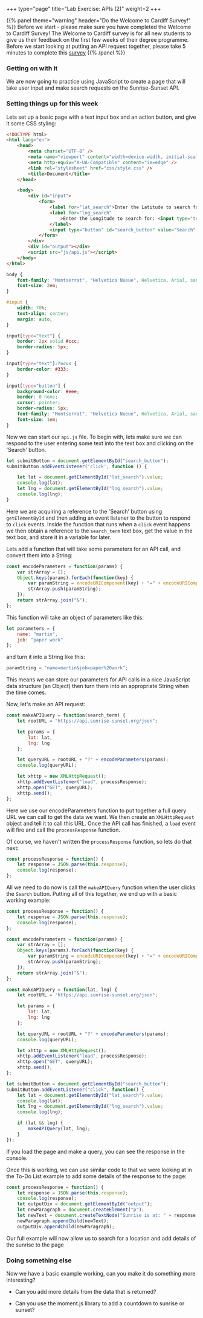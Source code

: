 +++
type="page"
title="Lab Exercise: APIs (2)"
weight=2
+++

{{% panel theme="warning" header="Do the Welcome to Cardiff Survey!" %}}
Before we start - please make sure you have completed the Welcome to Cardiff Survey! The Welcome to Cardiff survey is for all new students to give us their feedback on the first few weeks of their degree programme. Before we start looking at putting an API request together, please take 5 minutes to complete this [survey](https://go.cf.ac.uk/welcomePGT19)
{{% /panel %}}

### Getting on with it

We are now going to practice using JavaScript to create a page that will take user input and make search requests on the Sunrise-Sunset API.

### Setting things up for this week

Lets set up a basic page with a text input box and an action button, and give it some CSS styling:

```html
<!DOCTYPE html>
<html lang="en">
    <head>
        <meta charset="UTF-8" />
        <meta name="viewport" content="width=device-width, initial-scale=1.0" />
        <meta http-equiv="X-UA-Compatible" content="ie=edge" />
        <link rel="stylesheet" href="css/style.css" />
        <title>Document</title>
    </head>

    <body>
        <div id="input">
            <form>
                <label for="lat_search">Enter the Latitude to search for: <input type="text" id="lat_search" /> </label>
                <label for="lng_search"
                    >Enter the Longitude to search for: <input type="text" id="lng_search" />
                </label>
                <input type="button" id="search_button" value="Search" />
            </form>
        </div>
        <div id="output"></div>
        <script src="js/api.js"></script>
    </body>
</html>
```

```css
body {
    font-family: "Montserrat", "Helvetica Nueue", Helvetica, Arial, sans-serif;
    font-size: 2em;
}

#input {
    width: 70%;
    text-align: center;
    margin: auto;
}

input[type="text"] {
    border: 2px solid #ccc;
    border-radius: 5px;
}

input[type="text"]:focus {
    border-color: #333;
}

input[type="button"] {
    background-color: #eee;
    border: 0 none;
    cursor: pointer;
    border-radius: 5px;
    font-family: "Montserrat", "Helvetica Nueue", Helvetica, Arial, sans-serif;
    font-size: 1em;
}
```

Now we can start our `api.js` file. To begin with, lets make sure we can respond to the user entering some text into the text box and clicking on the 'Search' button.

```js
let submitButton = document.getElementById("search_button");
submitButton.addEventListener('click', function () {

    let lat = document.getElementById("lat_search").value;
    console.log(lat);
    let lng = document.getElementById("lng_search").value;
    console.log(lng);
}
```

Here we are acquiring a reference to the 'Search' button using `getElementById` and then adding an event listener to the button to respond to `click` events. Inside the function that runs when a `click` event happens we then obtain a reference to the `search_term` text box, get the value in the text box, and store it in a variable for later.

Lets add a function that will take some parameters for an API call, and convert them into a String:

```js
const encodeParameters = function(params) {
    var strArray = [];
    Object.keys(params).forEach(function(key) {
        var paramString = encodeURIComponent(key) + "=" + encodeURIComponent(params[key]);
        strArray.push(paramString);
    });
    return strArray.join("&");
};
```

This function will take an object of parameters like this:

```js
let parameters = {
    name: "martin",
    job: "paper work"
};
```

and turn it into a String like this:

```js
paramString = "name=martin&job=paper%20work";
```

This means we can store our parameters for API calls in a nice JavaScript data structure (an Object) then turn them into an appropriate String when the time comes.

Now, let's make an API request:

```js
const makeAPIQuery = function(search_term) {
    let rootURL = "https://api.sunrise-sunset.org/json";

    let params = {
        lat: lat,
        lng: lng
    };

    let queryURL = rootURL + "?" + encodeParameters(params);
    console.log(queryURL);

    let xhttp = new XMLHttpRequest();
    xhttp.addEventListener("load", processResponse);
    xhttp.open("GET", queryURL);
    xhttp.send();
};
```

Here we use our encodeParameters function to put together a full query URL we can call to get the data we want. We then create an `XMLHttpRequest` object and tell it to call this URL. Once the API call has finished, a `load` event will fire and call the `processResponse` function.

Of course, we haven't written the `processResponse` function, so lets do that next:

```js
const processResponse = function() {
    let response = JSON.parse(this.response);
    console.log(response);
};
```

All we need to do now is call the `makeAPIQuery` function when the user clicks the `Search` button. Putting all of this together, we end up with a basic working example:

```js
const processResponse = function() {
    let response = JSON.parse(this.response);
    console.log(response);
};

const encodeParameters = function(params) {
    var strArray = [];
    Object.keys(params).forEach(function(key) {
        var paramString = encodeURIComponent(key) + "=" + encodeURIComponent(params[key]);
        strArray.push(paramString);
    });
    return strArray.join("&");
};

const makeAPIQuery = function(lat, lng) {
    let rootURL = "https://api.sunrise-sunset.org/json";

    let params = {
        lat: lat,
        lng: lng
    };

    let queryURL = rootURL + "?" + encodeParameters(params);
    console.log(queryURL);

    let xhttp = new XMLHttpRequest();
    xhttp.addEventListener("load", processResponse);
    xhttp.open("GET", queryURL);
    xhttp.send();
};

let submitButton = document.getElementById("search_button");
submitButton.addEventListener("click", function() {
    let lat = document.getElementById("lat_search").value;
    console.log(lat);
    let lng = document.getElementById("lng_search").value;
    console.log(lng);

    if (lat && lng) {
        makeAPIQuery(lat, lng);
    }
});
```

If you load the page and make a query, you can see the response in the console.

Once this is working, we can use similar code to that we were looking at in the To-Do List example to add some details of the response to the page:

```js
const processResponse = function() {
    let response = JSON.parse(this.response);
    console.log(response);
    let outputDiv = document.getElementById("output");
    let newParagraph = document.createElement("p");
    let newText = document.createTextNode("Sunrise is at: " + response.results.sunrise)
    newParagraph.appendChild(newText);
    outputDiv.appendChild(newParagraph);
```

Our full example will now allow us to search for a location and add details of the sunrise to the page

### Doing something else

Now we have a basic example working, can you make it do something more interesting?

-   Can you add more details from the data that is returned?

-   Can you use the moment.js library to add a countdown to sunrise or sunset?
